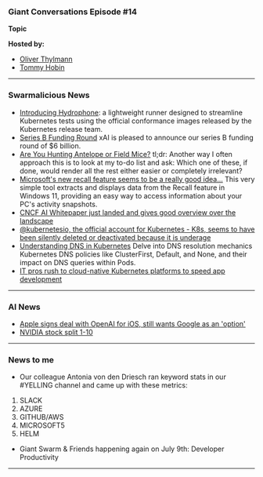 ### Giant Conversations Episode #14

**Topic** 


**Hosted by:** 

* [Oliver Thylmann](https://twitter.com/othylmann)
* [Tommy Hobin](https://twitter.com/tommyhobin)

------------------------------------------------------------------------------------------------------------------------------
### Swarmalicious News 

- [Introducing Hydrophone](https://www.kubernetes.dev/blog/2024/05/23/introducing-hydrophone/): a lightweight runner designed to streamline Kubernetes tests using the official conformance images released by the Kubernetes release team.
- [Series B Funding Round](https://x.ai/blog/series-b) xAI is pleased to announce our series B funding round of $6 billion.
- [Are You Hunting Antelope or Field Mice?](https://tim.blog/2024/05/02/are-you-hunting-antelope-or-field-mice/) tl;dr: Another way I often approach this is to look at my to-do list and ask: Which one of these, if done, would render all the rest either easier or completely irrelevant?
- [Microsoft's new recall feature seems to be a really good idea...](https://github.com/xaitax/TotalRecall) This very simple tool extracts and displays data from the Recall feature in Windows 11, providing an easy way to access information about your PC's activity snapshots.
- [CNCF AI Whitepaper just landed and gives good overview over the landscape](https://www.cncf.io/wp-content/uploads/2024/03/cloud_native_ai24_031424a-2.pdf)
- [@kubernetesio, the official account for Kubernetes - K8s, seems to have been silently deleted or deactivated because it is underage](https://x.com/dixie3flatline/status/1794407971939832188?s=46&t=7YF3BmjvKQLS6W7YYv3i_g)
- [Understanding DNS in Kubernetes](https://povilasv.me/understanding-dns-in-kubernetes/) Delve into DNS resolution mechanics Kubernetes DNS policies like ClusterFirst, Default, and None, and their impact on DNS queries within Pods. 
- [IT pros rush to cloud-native Kubernetes platforms to speed app development](https://blocksandfiles.com/2024/06/10/kubernetes-vm-research/)

------------------------------------------------------------------------------------------------------------------------------
### AI News 

- [Apple signs deal with OpenAI for iOS, still wants Google as an 'option'](https://www.androidauthority.com/apple-signs-deal-openai-iphones-3446254/)
- [NVIDIA stock split 1-10](https://apnews.com/article/nvidia-ai-507372e976ad788900202eda054b86f4)

------------------------------------------------------------------------------------------------------------------------------

### News to me 

- Our colleague Antonia von den Driesch ran keyword stats in our #YELLING channel and came up with these metrics:  
1. SLACK
2. AZURE
3. GITHUB/AWS
4. MICROSOFT5
5. HELM
- Giant Swarm & Friends happening again on July 9th: Developer Productivity

------------------------------------------------------------------------------------------------------------------------------
